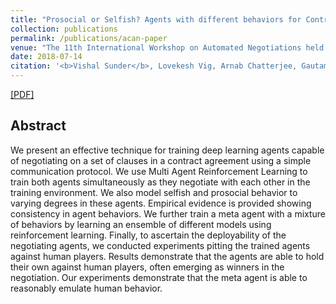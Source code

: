 ```yaml
---
title: "Prosocial or Selfish? Agents with different behaviors for Contract Negotiation using Reinforcement Learning"
collection: publications
permalink: /publications/acan-paper
venue: "The 11th International Workshop on Automated Negotiations held in conjunction with IJCAI/ECAI"
date: 2018-07-14
citation: '<b>Vishal Sunder</b>, Lovekesh Vig, Arnab Chatterjee, Gautam Shroff. <i>The 11th International Workshop on Automated Negotiations</i> <b>ACAN 2018.</b>'
---  
```

[[PDF]](https://arxiv.org/pdf/1809.07066.pdf)

## Abstract
We present an effective technique for training deep learning agents capable of negotiating on a set of clauses in a contract agreement using a simple communication protocol. We use Multi Agent Reinforcement Learning to train both agents simultaneously as they negotiate with each other in the training environment. We also model selfish and prosocial behavior to varying degrees in these agents. Empirical evidence is provided showing consistency in agent behaviors. We further train a meta agent with a mixture of behaviors by learning an ensemble of different models using reinforcement learning. Finally, to ascertain the deployability of the negotiating agents, we conducted experiments pitting the trained agents against human players. Results demonstrate that the agents are able to hold their own against human players, often emerging as winners in the negotiation. Our experiments demonstrate that the meta agent is able to reasonably emulate human behavior.

